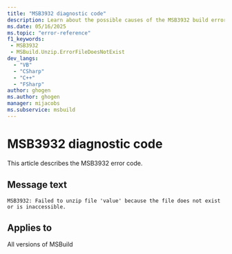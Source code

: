 ```yaml
---
title: "MSB3932 diagnostic code"
description: Learn about the possible causes of the MSB3932 build error, and get troubleshooting tips.
ms.date: 05/16/2025
ms.topic: "error-reference"
f1_keywords:
 - MSB3932
 - MSBuild.Unzip.ErrorFileDoesNotExist
dev_langs:
  - "VB"
  - "CSharp"
  - "C++"
  - "FSharp"
author: ghogen
ms.author: ghogen
manager: mijacobs
ms.subservice: msbuild
---
```


# MSB3932 diagnostic code

<!-- :::ErrorDefinitionDescription::: -->
<!-- :::editable-content name="introDescription"::: -->
This article describes the MSB3932 error code.
<!-- :::editable-content-end::: -->

## Message text

<!-- :::editable-content name="messageText"::: -->
`MSB3932: Failed to unzip file 'value' because the file does not exist or is inaccessible.`
<!-- :::editable-content-end::: -->
<!-- MSB3932: Failed to unzip file "{0}" because the file does not exist or is inaccessible. -->

<!-- :::editable-content name="postOutputDescription"::: -->
<!--
{StrBegin="MSB3932: "}
-->
<!-- :::editable-content-end::: -->
<!-- :::ErrorDefinitionDescription-end::: -->

## Applies to

All versions of MSBuild
